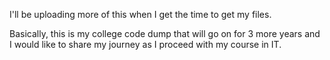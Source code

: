 I'll be uploading more of this when I get the time to get my files.

Basically, this is my college code dump that will go on for 3 more years and I would like to share my journey as I proceed with my course in IT.

